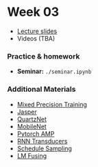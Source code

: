 # Week 03

* [Lecture slides](https://docs.google.com/presentation/d/18eIZ5XGiSuRG1P26jTsmV7M5bd656EPakYvHUh8fS5c/edit?usp=sharing)
* Videos (TBA)

### Practice & homework
* __Seminar:__ `./seminar.ipynb`

### Additional Materials
* [Mixed Precision Training](https://arxiv.org/pdf/1710.03740.pdf)
* [Jasper](https://arxiv.org/pdf/1904.03288.pdf)
* [QuartzNet](https://arxiv.org/pdf/1910.10261.pdf)
* [MobileNet](https://arxiv.org/pdf/1704.04861.pdf)
* [Pytorch AMP](https://pytorch.org/docs/stable/notes/amp_examples.html)
* [RNN Transducers](https://arxiv.org/abs/1211.3711)
* [Schedule Sampling](https://arxiv.org/abs/1506.03099)
* [LM Fusing](https://arxiv.org/abs/1807.10857)

